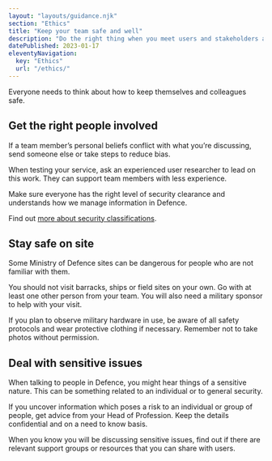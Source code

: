 ```yaml
---
layout: "layouts/guidance.njk"
section: "Ethics"
title: "Keep your team safe and well"
description: "Do the right thing when you meet users and stakeholders across Defence, and keep your team safe."
datePublished: 2023-01-17
eleventyNavigation:
  key: "Ethics"
  url: "/ethics/"
---
```


Everyone needs to think about how to keep themselves and colleagues safe. 

## Get the right people involved

If a team member’s personal beliefs conflict with what you’re discussing, send someone else or take steps to reduce bias. 

When testing your service, ask an experienced user researcher to lead on this work. They can support team members with less experience. 

Make sure everyone has the right level of security clearance and understands how we manage information in Defence. 

Find out [more about security classifications](/security-classifications/). 

## Stay safe on site

Some Ministry of Defence sites can be dangerous for people who are not familiar with them. 

You should not visit barracks, ships or field sites on your own. Go with at least one other person from your team. You will also need a military sponsor to help with your visit. 

If you plan to observe military hardware in use, be aware of all safety protocols and wear protective clothing if necessary. Remember not to take photos without permission. 

## Deal with sensitive issues 

When talking to people in Defence, you might hear things of a sensitive nature. This can be something related to an individual or to general security.  

If you uncover information which poses a risk to an individual or group of people, get advice from your Head of Profession. Keep the details confidential and on a need to know basis.

When you know you will be discussing sensitive issues, find out if there are relevant support groups or resources that you can share with users.
